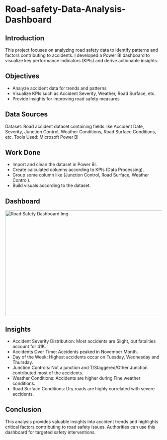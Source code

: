 # Road-safety-Data-Analysis-Dashboard

 ## Introduction
   This project focuses on analyzing road safety data to identify patterns and factors contributing to accidents. I developed a Power BI dashboard to visualize key performance indicators (KPIs) and derive actionable insights.



 ## Objectives
- Analyze accident data for trends and patterns
- Visualize KPIs such as Accident Severity, Weather, Road Surface, etc.
- Provide insights for improving road safety measures

 ## Data Sources
   Dataset: Road accident dataset containing fields like Accident Date, Severity, Junction Control, Weather Conditions, Road Surface Conditions, etc.
Tools Used: Microsoft Power BI

 ## Work Done
- Import and clean the dataset in Power BI.
- Create calculated columns according to KPIs (Data Processing).
- Group some column like (Junction Control, Road Surface, Weather Control).
- Build visuals according to the dataset.

## Dashboard
<img width="604" height="340" alt="Road Safety Dashboard Img" src="https://github.com/user-attachments/assets/77214fe9-f255-445e-9b18-41dac2055e56" />



 ## Insights
- Accident Severity Distribution: Most accidents are Slight, but fatalities account for 41K.
- Accidents Over Time: Accidents peaked in November Month.
- Day of the Week: Highest accidents occur on Tuesday, Wednesday and Thursday.
- Junction Controls: Not a junction and T/Staggered/Other Junction contributed most of          the accidents.
- Weather Conditions: Accidents are higher during Fine weather conditions.
- Road Surface Conditions: Dry roads are highly correlated with severe accidents.

 ## Conclusion
This analysis provides valuable insights into accident trends and highlights critical factors contributing to road safety issues. Authorities can use this dashboard for targeted safety interventions.

 
